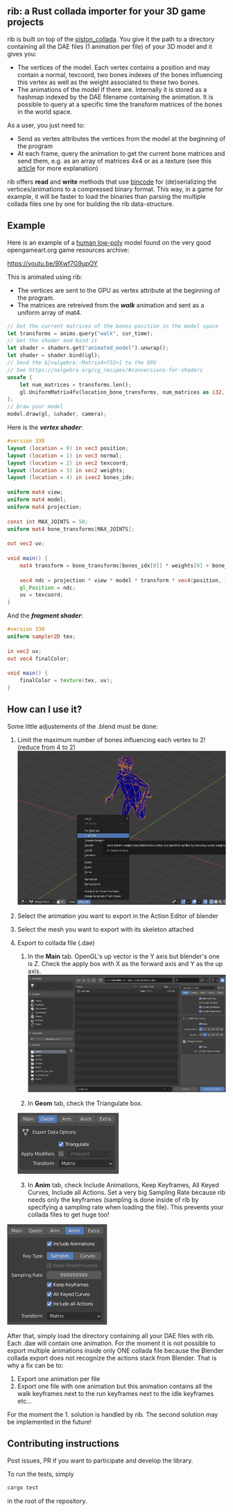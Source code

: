 ## rib: a Rust collada importer for your 3D game projects

rib is built on top of the [piston_collada](https://github.com/PistonDevelopers/piston_collada).
You give it the path to a directory containing all the DAE files (1 animation per file) of your 3D model
and it gives you:
- The vertices of the model. Each vertex contains a position and may contain a normal, texcoord, two bones indexes of the bones influencing this vertex as well as the weight associated to these two bones.
- The animations of the model if there are. Internally it is stored as a hashmap indexed by the DAE filename containing the animation. It is possible to query at a specific time the transform matrices of the bones in the world space.

As a user, you just need to:
- Send as vertex attributes the vertices from the model at the beginning of the program
- At each frame, query the animation to get the current bone matrices and send them, e.g. as an array of matrices 4x4 or as a texture (see this [article](https://developer.nvidia.com/gpugems/gpugems3/part-i-geometry/chapter-2-animated-crowd-rendering) for more explanation)

rib offers **read** and **write** methods that use [bincode]() for (de)serializing the vertices/animations to a compressed binary format. This way, in a game for example, it will be faster to load the binaries than parsing the multiple collada files one by one for building the rib data-structure.

## Example

Here is an example of a [human low-poly](https://opengameart.org/content/animated-human-low-poly) model found on the very good opengameart.org game resources archive:

https://youtu.be/9Xwf7G9upOY

This is animated using rib:
- The vertices are sent to the GPU as vertex attribute at the beginning of the program.
- The matrices are retreived from the ***walk*** animation and sent as a uniform array of mat4.

```rust
// Get the current matrices of the bones position in the model space
let transforms = anims.query("walk", cur_time);
// Get the shader and bind it
let shader = shaders.get("animated_model").unwrap();
let shader = shader.bind(&gl);
// Send the &[nalgebra::Matrix4<f32>] to the GPU
// See https://nalgebra.org/cg_recipes/#conversions-for-shaders
unsafe {
    let num_matrices = transforms.len();
    gl.UniformMatrix4fv(location_bone_transforms, num_matrices as i32, gl::FALSE, transforms.as_slice().as_ptr() as *const f32);
};
// Draw your model
model.draw(gl, &shader, camera);
```

Here is the ***vertex shader***:
```glsl
#version 330
layout (location = 0) in vec3 position;
layout (location = 1) in vec3 normal;
layout (location = 2) in vec2 texcoord;
layout (location = 3) in vec2 weights;
layout (location = 4) in ivec2 bones_idx;

uniform mat4 view;
uniform mat4 model;
uniform mat4 projection;

const int MAX_JOINTS = 50;
uniform mat4 bone_transforms[MAX_JOINTS];

out vec2 uv;

void main() {
    mat4 transform = bone_transforms[bones_idx[0]] * weights[0] + bone_transforms[bones_idx[1]] * weights[1];

    vec4 ndc = projection * view * model * transform * vec4(position, 1);
    gl_Position = ndc;
    uv = texcoord;
}
```

And the ***fragment shader***:
```glsl
#version 330
uniform sampler2D tex;

in vec2 uv;
out vec4 finalColor;

void main() {
    finalColor = texture(tex, uv);
}
```

## How can I use it?

Some little adjustements of the .blend must be done:
1. Limit the maximum number of bones influencing each vertex to 2! (reduce from 4 to 2)
![Limit the number of bones influencing a vertex](https://github.com/bmatthieu3/rib/blob/master/misc/weights.png)
2. Select the animation you want to export in the Action Editor of blender
3. Select the mesh you want to export with its skeleton attached
3. Export to collada file (.dae)
    1. In the **Main** tab. OpenGL's up vector is the Y axis but blender's one is Z. Check the apply box with X as the forward axis and Y as the up axis.
    ![change up axis](https://github.com/bmatthieu3/rib/blob/master/misc/main.png)
    
    2. In **Geom** tab, check the Triangulate box.
    
    ![enable triangulation](https://github.com/bmatthieu3/rib/blob/master/misc/geom.png)
    
    3. In **Anim** tab, check Include Animations, Keep Keyframes, All Keyed Curves, Include all Actions. Set a very big Sampling Rate because rib needs only the keyframes (sampling is done inside of rib by specifying a sampling rate when loading the file). This prevents your collada files to get huge too!

![anim options](https://github.com/bmatthieu3/rib/blob/master/misc/anim.png)

After that, simply load the directory containing all your DAE files with rib. Each .dae will contain one animation. For the moment it is not possible to export multiple animations inside only ONE collada file because the Blender collada export does not recognize the actions stack from Blender. That is why a fix can be to:
1. Export one animation per file
2. Export one file with one animation but this animation contains all the walk keyframes next to the run keyframes next to the idle keyframes etc...

For the moment the 1. solution is handled by rib. The second solution may be implemented in the future!

## Contributing instructions

Post issues, PR if you want to participate and develop the library.

To run the tests, simply

```bash
cargo test
```

in the root of the repository.
